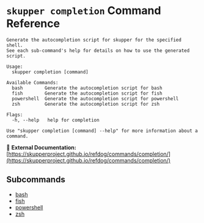 # `skupper completion` Command Reference

```
Generate the autocompletion script for skupper for the specified shell.
See each sub-command's help for details on how to use the generated script.

Usage:
  skupper completion [command]

Available Commands:
  bash        Generate the autocompletion script for bash
  fish        Generate the autocompletion script for fish
  powershell  Generate the autocompletion script for powershell
  zsh         Generate the autocompletion script for zsh

Flags:
  -h, --help   help for completion

Use "skupper completion [command] --help" for more information about a command.
```

🔗 **External Documentation:** [https://skupperproject.github.io/refdog/commands/completion/](https://skupperproject.github.io/refdog/commands/completion/)


## Subcommands
- [bash](./skupper_completion_bash.md)
- [fish](./skupper_completion_fish.md)
- [powershell](./skupper_completion_powershell.md)
- [zsh](./skupper_completion_zsh.md)
